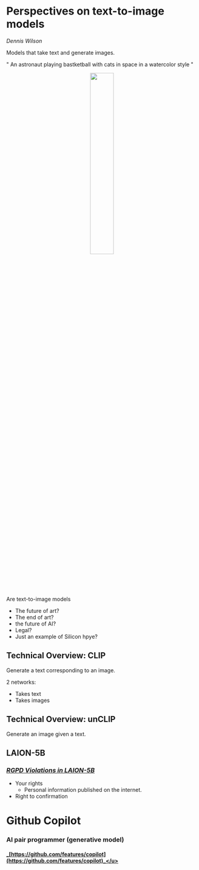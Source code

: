 # Perspectives on text-to-image models
_Dennis Wilson_ 

Models that take text and generate images.

" An astronaut playing bastketball with cats in space in a watercolor style "

<p align="center">
        <img width="35%" src="https://raw.githubusercontent.com/saracarolina12/IA_School/master/MUFRAMEX/GenerativeModelling/imgs/astronaut.webp"> </img>
</p>

Are text-to-image models
- The future of art?
- The end of art?
- the future of AI?
- Legal?
- Just an example of Silicon hpye?


## **Technical Overview: CLIP**
Generate a text corresponding to an image.

2 networks:
- Takes text 
- Takes images

## **Technical Overview: unCLIP**
Generate an image given a text.


## **LAION-5B**

### <u>_RGPD Violations in LAION-5B_</u>
- Your rights 
    - Personal information published on the internet.
- Right to confirmation


# Github Copilot
### AI pair programmer (generative model)

#### <u>_[https://github.com/features/copilot](https://github.com/features/copilot)_</u>